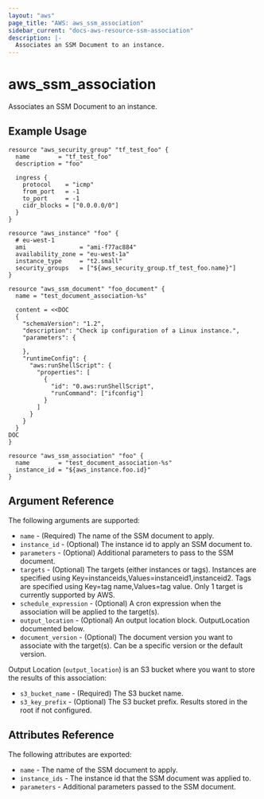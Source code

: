 ```yaml
---
layout: "aws"
page_title: "AWS: aws_ssm_association"
sidebar_current: "docs-aws-resource-ssm-association"
description: |-
  Associates an SSM Document to an instance.
---
```


# aws_ssm_association

Associates an SSM Document to an instance.

## Example Usage

```hcl
resource "aws_security_group" "tf_test_foo" {
  name        = "tf_test_foo"
  description = "foo"

  ingress {
    protocol    = "icmp"
    from_port   = -1
    to_port     = -1
    cidr_blocks = ["0.0.0.0/0"]
  }
}

resource "aws_instance" "foo" {
  # eu-west-1
  ami               = "ami-f77ac884"
  availability_zone = "eu-west-1a"
  instance_type     = "t2.small"
  security_groups   = ["${aws_security_group.tf_test_foo.name}"]
}

resource "aws_ssm_document" "foo_document" {
  name = "test_document_association-%s"

  content = <<DOC
  {
    "schemaVersion": "1.2",
    "description": "Check ip configuration of a Linux instance.",
    "parameters": {

    },
    "runtimeConfig": {
      "aws:runShellScript": {
        "properties": [
          {
            "id": "0.aws:runShellScript",
            "runCommand": ["ifconfig"]
          }
        ]
      }
    }
  }
DOC
}

resource "aws_ssm_association" "foo" {
  name        = "test_document_association-%s"
  instance_id = "${aws_instance.foo.id}"
}
```

## Argument Reference

The following arguments are supported:

* `name` - (Required) The name of the SSM document to apply.
* `instance_id` - (Optional) The instance id to apply an SSM document to.
* `parameters` - (Optional) Additional parameters to pass to the SSM document.
* `targets` - (Optional) The targets (either instances or tags). Instances are specified using Key=instanceids,Values=instanceid1,instanceid2. Tags are specified using Key=tag name,Values=tag value. Only 1 target is currently supported by AWS.
* `schedule_expression` - (Optional) A cron expression when the association will be applied to the target(s).
* `output_location` - (Optional) An output location block. OutputLocation documented below.
* `document_version` - (Optional) The document version you want to associate with the target(s). Can be a specific version or the default version.

Output Location (`output_location`) is an S3 bucket where you want to store the results of this association:

* `s3_bucket_name` - (Required) The S3 bucket name.
* `s3_key_prefix` - (Optional) The S3 bucket prefix. Results stored in the root if not configured.

## Attributes Reference

The following attributes are exported:

* `name` - The name of the SSM document to apply.
* `instance_ids` - The instance id that the SSM document was applied to.
* `parameters` - Additional parameters passed to the SSM document.
